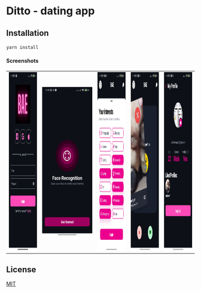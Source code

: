 # Ditto - dating app

## Installation
```bash
yarn install
```

#### Screenshots
<table>
  <tr>
    <td><img src="screenshots/1.jpg" width=270 height=480></td>
    <td><img src="screenshots/2.jpg" width=480 height=400></td>
    <td><img src="screenshots/3.jpg" width=270 height=480></td>
    <td><img src="screenshots/4.jpg" width=270 height=480></td>
    <td><img src="screenshots/5.jpg" width=270 height=480></td>
  </tr>
</table>

## License
[MIT](https://choosealicense.com/licenses/mit/)
